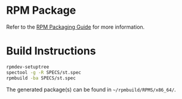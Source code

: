 # RPM Package

Refer to the [RPM Packaging Guide](https://rpm-packaging-guide.github.io) for more information.

# Build Instructions

```sh
rpmdev-setuptree
spectool -g -R SPECS/st.spec
rpmbuild -ba SPECS/st.spec
```

The generated package(s) can be found in `~/rpmbuild/RPMS/x86_64/`.
